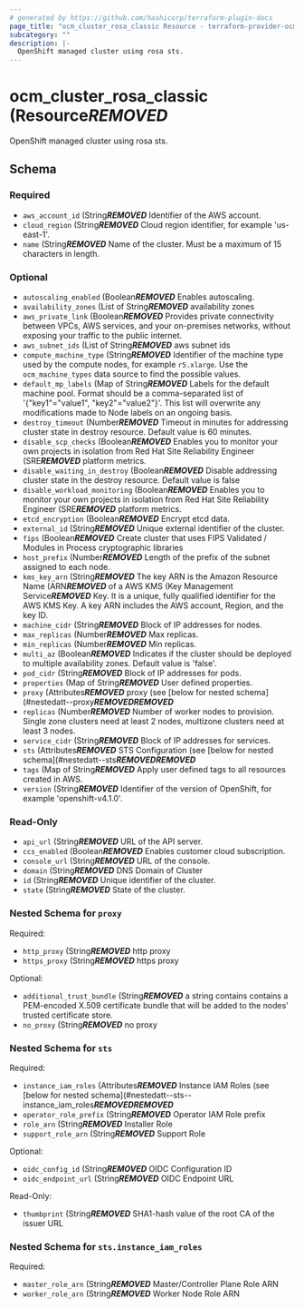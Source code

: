 ```yaml
---
# generated by https://github.com/hashicorp/terraform-plugin-docs
page_title: "ocm_cluster_rosa_classic Resource - terraform-provider-ocm"
subcategory: ""
description: |-
  OpenShift managed cluster using rosa sts.
---
```


# ocm_cluster_rosa_classic (Resource***REMOVED***

OpenShift managed cluster using rosa sts.



<!-- schema generated by tfplugindocs -->
## Schema

### Required

- `aws_account_id` (String***REMOVED*** Identifier of the AWS account.
- `cloud_region` (String***REMOVED*** Cloud region identifier, for example 'us-east-1'.
- `name` (String***REMOVED*** Name of the cluster. Must be a maximum of 15 characters in length.

### Optional

- `autoscaling_enabled` (Boolean***REMOVED*** Enables autoscaling.
- `availability_zones` (List of String***REMOVED*** availability zones
- `aws_private_link` (Boolean***REMOVED*** Provides private connectivity between VPCs, AWS services, and your on-premises networks, without exposing your traffic to the public internet.
- `aws_subnet_ids` (List of String***REMOVED*** aws subnet ids
- `compute_machine_type` (String***REMOVED*** Identifier of the machine type used by the compute nodes, for example `r5.xlarge`. Use the `ocm_machine_types` data source to find the possible values.
- `default_mp_labels` (Map of String***REMOVED*** Labels for the default machine pool. Format should be a comma-separated list of '{"key1"="value1", "key2"="value2"}'. This list will overwrite any modifications made to Node labels on an ongoing basis.
- `destroy_timeout` (Number***REMOVED*** Timeout in minutes for addressing cluster state in destroy resource. Default value is 60 minutes.
- `disable_scp_checks` (Boolean***REMOVED*** Enables you to monitor your own projects in isolation from Red Hat Site Reliability Engineer (SRE***REMOVED*** platform metrics.
- `disable_waiting_in_destroy` (Boolean***REMOVED*** Disable addressing cluster state in the destroy resource. Default value is false
- `disable_workload_monitoring` (Boolean***REMOVED*** Enables you to monitor your own projects in isolation from Red Hat Site Reliability Engineer (SRE***REMOVED*** platform metrics.
- `etcd_encryption` (Boolean***REMOVED*** Encrypt etcd data.
- `external_id` (String***REMOVED*** Unique external identifier of the cluster.
- `fips` (Boolean***REMOVED*** Create cluster that uses FIPS Validated / Modules in Process cryptographic libraries
- `host_prefix` (Number***REMOVED*** Length of the prefix of the subnet assigned to each node.
- `kms_key_arn` (String***REMOVED*** The key ARN is the Amazon Resource Name (ARN***REMOVED*** of a AWS KMS (Key Management Service***REMOVED*** Key. It is a unique, fully qualified identifier for the AWS KMS Key. A key ARN includes the AWS account, Region, and the key ID.
- `machine_cidr` (String***REMOVED*** Block of IP addresses for nodes.
- `max_replicas` (Number***REMOVED*** Max replicas.
- `min_replicas` (Number***REMOVED*** Min replicas.
- `multi_az` (Boolean***REMOVED*** Indicates if the cluster should be deployed to multiple availability zones. Default value is 'false'.
- `pod_cidr` (String***REMOVED*** Block of IP addresses for pods.
- `properties` (Map of String***REMOVED*** User defined properties.
- `proxy` (Attributes***REMOVED*** proxy (see [below for nested schema](#nestedatt--proxy***REMOVED******REMOVED***
- `replicas` (Number***REMOVED*** Number of worker nodes to provision. Single zone clusters need at least 2 nodes, multizone clusters need at least 3 nodes.
- `service_cidr` (String***REMOVED*** Block of IP addresses for services.
- `sts` (Attributes***REMOVED*** STS Configuration (see [below for nested schema](#nestedatt--sts***REMOVED******REMOVED***
- `tags` (Map of String***REMOVED*** Apply user defined tags to all resources created in AWS.
- `version` (String***REMOVED*** Identifier of the version of OpenShift, for example 'openshift-v4.1.0'.

### Read-Only

- `api_url` (String***REMOVED*** URL of the API server.
- `ccs_enabled` (Boolean***REMOVED*** Enables customer cloud subscription.
- `console_url` (String***REMOVED*** URL of the console.
- `domain` (String***REMOVED*** DNS Domain of Cluster
- `id` (String***REMOVED*** Unique identifier of the cluster.
- `state` (String***REMOVED*** State of the cluster.

<a id="nestedatt--proxy"></a>
### Nested Schema for `proxy`

Required:

- `http_proxy` (String***REMOVED*** http proxy
- `https_proxy` (String***REMOVED*** https proxy

Optional:

- `additional_trust_bundle` (String***REMOVED*** a string contains contains a PEM-encoded X.509 certificate bundle that will be added to the nodes' trusted certificate store.
- `no_proxy` (String***REMOVED*** no proxy


<a id="nestedatt--sts"></a>
### Nested Schema for `sts`

Required:

- `instance_iam_roles` (Attributes***REMOVED*** Instance IAM Roles (see [below for nested schema](#nestedatt--sts--instance_iam_roles***REMOVED******REMOVED***
- `operator_role_prefix` (String***REMOVED*** Operator IAM Role prefix
- `role_arn` (String***REMOVED*** Installer Role
- `support_role_arn` (String***REMOVED*** Support Role

Optional:

- `oidc_config_id` (String***REMOVED*** OIDC Configuration ID
- `oidc_endpoint_url` (String***REMOVED*** OIDC Endpoint URL

Read-Only:

- `thumbprint` (String***REMOVED*** SHA1-hash value of the root CA of the issuer URL

<a id="nestedatt--sts--instance_iam_roles"></a>
### Nested Schema for `sts.instance_iam_roles`

Required:

- `master_role_arn` (String***REMOVED*** Master/Controller Plane Role ARN
- `worker_role_arn` (String***REMOVED*** Worker Node Role ARN


